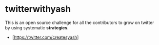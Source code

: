 # twitterwithyash
This is an open source challenge for all the contributors to grow on twitter by using systematic **strategies**.
- [https://twitter.com/createsyash]
